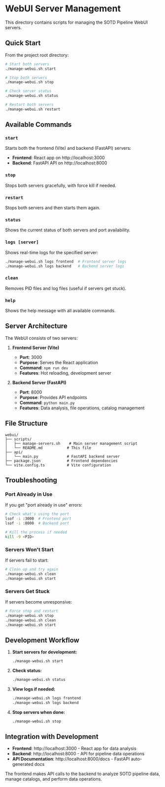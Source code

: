# WebUI Server Management

This directory contains scripts for managing the SOTD Pipeline WebUI servers.

## Quick Start

From the project root directory:

```bash
# Start both servers
./manage-webui.sh start

# Stop both servers  
./manage-webui.sh stop

# Check server status
./manage-webui.sh status

# Restart both servers
./manage-webui.sh restart
```

## Available Commands

### `start`
Starts both the frontend (Vite) and backend (FastAPI) servers:
- **Frontend**: React app on http://localhost:3000
- **Backend**: FastAPI API on http://localhost:8000

### `stop`
Stops both servers gracefully, with force kill if needed.

### `restart`
Stops both servers and then starts them again.

### `status`
Shows the current status of both servers and port availability.

### `logs [server]`
Shows real-time logs for the specified server:
```bash
./manage-webui.sh logs frontend  # Frontend server logs
./manage-webui.sh logs backend   # Backend server logs
```

### `clean`
Removes PID files and log files (useful if servers get stuck).

### `help`
Shows the help message with all available commands.

## Server Architecture

The WebUI consists of two servers:

1. **Frontend Server (Vite)**
   - **Port**: 3000
   - **Purpose**: Serves the React application
   - **Command**: `npm run dev`
   - **Features**: Hot reloading, development server

2. **Backend Server (FastAPI)**
   - **Port**: 8000
   - **Purpose**: Provides API endpoints
   - **Command**: `python main.py`
   - **Features**: Data analysis, file operations, catalog management

## File Structure

```
webui/
├── scripts/
│   ├── manage-servers.sh    # Main server management script
│   └── README.md           # This file
├── api/
│   └── main.py             # FastAPI backend server
├── package.json            # Frontend dependencies
└── vite.config.ts          # Vite configuration
```

## Troubleshooting

### Port Already in Use
If you get "port already in use" errors:
```bash
# Check what's using the port
lsof -i :3000  # Frontend port
lsof -i :8000  # Backend port

# Kill the process if needed
kill -9 <PID>
```

### Servers Won't Start
If servers fail to start:
```bash
# Clean up and try again
./manage-webui.sh clean
./manage-webui.sh start
```

### Servers Get Stuck
If servers become unresponsive:
```bash
# Force stop and restart
./manage-webui.sh stop
./manage-webui.sh clean
./manage-webui.sh start
```

## Development Workflow

1. **Start servers for development:**
   ```bash
   ./manage-webui.sh start
   ```

2. **Check status:**
   ```bash
   ./manage-webui.sh status
   ```

3. **View logs if needed:**
   ```bash
   ./manage-webui.sh logs frontend
   ./manage-webui.sh logs backend
   ```

4. **Stop servers when done:**
   ```bash
   ./manage-webui.sh stop
   ```

## Integration with Development

- **Frontend**: http://localhost:3000 - React app for data analysis
- **Backend**: http://localhost:8000 - API for pipeline data operations
- **API Documentation**: http://localhost:8000/docs - FastAPI auto-generated docs

The frontend makes API calls to the backend to analyze SOTD pipeline data, manage catalogs, and perform data operations. 